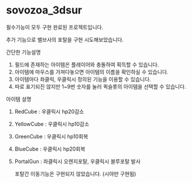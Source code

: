 # sovozoa_3dsur 

필수기능이 모두 구현 완료된 프로젝트입니다.

추가 기능으로 밸브사의 포탈을 구현 시도해보았습니다.



간단한 기능설명

1. 필드에 존재하는 아이템은 플레이어와 충돌하여 획득할 수 있습니다.
2. 아이템에 마우스를 가져다놓으면 아이템의 이름을 확인하실 수 있습니다.
3. 아이템마다 좌클릭, 우클릭시 정의된 기능을 이용할 수 있습니다.
4. 따로 표기되진 않지만 1~9번 숫자를 눌러 퀵슬롯의 아이템을 선택할 수 있습니다.

아이템 설명
1. RedCube : 우클릭시 hp20감소
2. YellowCube : 우클릭시 hp10감소
3. GreenCube : 우클릭시 hp10회복
4. BlueCube : 우클릭시 hp20회복
5. PortalGun : 좌클릭시 오렌지포탈, 우클릭시 블루포탈 발사

   포탈간 이동기능은 구현되지 않았습니다.
   (시야만 구현됨)
